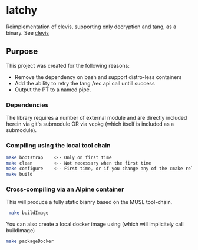 # latchy
Reimplementation of clevis, supporting only decryption and tang, as a binary. See [clevis](https://github.com/latchset/clevis)

## Purpose
This project was created for the following reasons:
* Remove the dependency on bash and support distro-less containers
* Add the ability to retry the tang /rec api call untill success
* Output the PT to a named pipe.

### Dependencies
The library requires a number of external module and are directly included herein via git's submodule OR via vcpkg (which itself is included as a submodule).

### Compiling using the local tool chain
```bash
make bootstrap    <-- Only on first time
make clean        <-- Not necessary when the first time
make configure    <-- First time, or if you change any of the cmake related files.
make build
```
### Cross-compiling via an Alpine container
This will produce a fully static bianry based on the MUSL tool-chain.

```bash
 make buildImage
```

You can also create a local docker image using (which will implicitely call buildImage)

```bash
make packageDocker
```